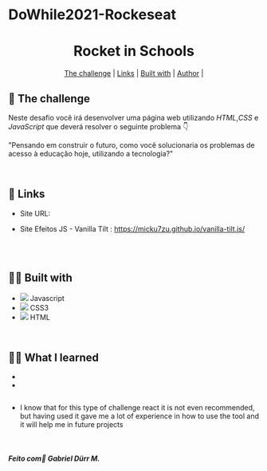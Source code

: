 # DoWhile2021-Rockeseat


<h1 align="center" class="line-1 anim-typewriter">Rocket in Schools</h1>



<img align="center" src="">

<div align="center"  class="links">
    <a href="#the_challenge">The challenge</a> |
     <a href="#links">Links</a> |
      <a href="#built_with">Built with</a> |
       <a href="#author">Author</a> |
</div>


<h2 id="the_challenge">🚩  The challenge  </h2>


<p> Neste desafio você irá desenvolver uma página web utilizando <em>HTML</em>,<em>CSS</em> e <em>JavaScript</em> que deverá resolver o seguinte problema 👇


"Pensando em construir o futuro, como você solucionaria os problemas de acesso à educação hoje, utilizando a tecnologia?" </p>

<br>


<h2 id="links">🔗 Links</h2>

- Site URL: []()

- Site Efeitos JS - Vanilla Tilt : https://micku7zu.github.io/vanilla-tilt.js/

 <br><br>
<h2 id="built_with"> 🧙‍♂️ Built with</h2>


-  <img class="icon" src="https://img.icons8.com/dusk/22/000000/javascript-logo.png"/>  Javascript
-  <img class="icon" src="https://img.icons8.com/dusk/22/000000/css3.png"/>   CSS3
-  <img class="icon" src="https://img.icons8.com/color/24/000000/html-5--v1.png"/>  HTML



<br>

<h2 id="what_i_learned"> 🧑‍💻 What I learned</h2>


-  

- 


  ``` scss

 
  ```
  - I know that for this type of challenge react it is not even recommended, but having used it gave me a lot of experience in how to use the tool and it will help me in future projects



<br>


<h4 id = "author">  <em>Feito com💜 Gabriel Dürr M. </em>  </h4>

